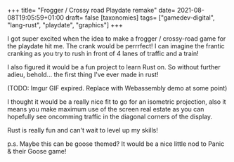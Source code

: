 +++
title= "Frogger / Crossy road Playdate remake"
date= 2021-08-08T19:05:59+01:00
draft= false
[taxonomies]
tags= ["gamedev-digital", "lang-rust", "playdate", "graphics"]
+++


I got super excited when the idea to make a frogger / crossy-road game for the playdate hit me. The crank would be perrrfect! I can imagine the frantic cranking as you try to rush in front of 4 lanes of traffic and a train!

I also figured it would be a fun project to learn Rust on. So without further adieu, behold... the first thing I've ever made in rust!

(TODO: Imgur GIF expired. Replace with Webassembly demo at some point)

I thought it would be a really nice fit to go for an isometric projection, also it means you make maximum use of the screen real estate as you can hopefully see oncomming traffic in the diagonal corners of the display.

Rust is really fun and can't wait to level up my skills!

p.s. Maybe this can be goose themed? It would be a nice little nod to Panic & their Goose game!
